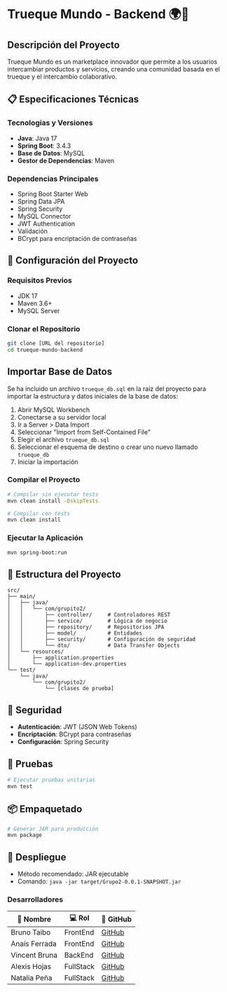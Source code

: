 # Trueque Mundo - Backend 🌍🤝

## Descripción del Proyecto

Trueque Mundo es un marketplace innovador que permite a los usuarios intercambiar productos y servicios, creando una comunidad basada en el trueque y el intercambio colaborativo.

## 📋 Especificaciones Técnicas

### Tecnologías y Versiones
- **Java**: Java 17
- **Spring Boot**: 3.4.3
- **Base de Datos**: MySQL
- **Gestor de Dependencias**: Maven

### Dependencias Principales
- Spring Boot Starter Web
- Spring Data JPA
- Spring Security
- MySQL Connector
- JWT Authentication
- Validación
- BCrypt para encriptación de contraseñas

## 🚀 Configuración del Proyecto

### Requisitos Previos
- JDK 17
- Maven 3.6+
- MySQL Server

### Clonar el Repositorio
```bash
git clone [URL del repositorio]
cd trueque-mundo-backend
```

## Importar Base de Datos

Se ha incluido un archivo `trueque_db.sql` en la raíz del proyecto para importar la estructura y datos iniciales de la base de datos:

1. Abrir MySQL Workbench
2. Conectarse a su servidor local
3. Ir a Server > Data Import
4. Seleccionar "Import from Self-Contained File"
5. Elegir el archivo `trueque_db.sql`
6. Seleccionar el esquema de destino o crear uno nuevo llamado `trueque_db`
7. Iniciar la importación

### Compilar el Proyecto
```bash
# Compilar sin ejecutar tests
mvn clean install -DskipTests

# Compilar con tests
mvn clean install
```

### Ejecutar la Aplicación
```bash
mvn spring-boot:run
```

## 🔧 Estructura del Proyecto
```
src/
├── main/
│   ├── java/
│   │   └── com/grupito2/
│   │       ├── controller/     # Controladores REST
│   │       ├── service/        # Lógica de negocio
│   │       ├── repository/     # Repositorios JPA
│   │       ├── model/          # Entidades
│   │       ├── security/       # Configuración de seguridad
│   │       └── dto/            # Data Transfer Objects
│   └── resources/
│       ├── application.properties
│       └── application-dev.properties
└── test/
    └── java/
        └── com/grupito2/
            └── [clases de prueba]
```

## 🔐 Seguridad
- **Autenticación**: JWT (JSON Web Tokens)
- **Encriptación**: BCrypt para contraseñas
- **Configuración**: Spring Security

## 🧪 Pruebas
```bash
# Ejecutar pruebas unitarias
mvn test
```

## 📦 Empaquetado
```bash
# Generar JAR para producción
mvn package
```

## 🚀 Despliegue
- Método recomendado: JAR ejecutable
- Comando: `java -jar target/Grupo2-0.0.1-SNAPSHOT.jar`

### Desarrolladores
| 👤 Nombre | 💻 Rol | 🔗 GitHub |
| --------------------- | -------- | -------------------------------------------- |
| Bruno Taibo                | FrontEnd | [GitHub](https://github.com/BrunoTA278) |
| Anaís Ferrada | FrontEnd   | [GitHub](https://github.com/Ana-H25) |
| Vincent Bruna | BackEnd    | [GitHub](https://github.com/ZNK21) |
| Alexis Hojas | FullStack    | [GitHub](https://github.com/LexyysS) |
| Natalia Peña | FullStack    | [GitHub](https://github.com/StudentNPD) |
